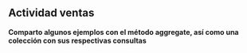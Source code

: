 ## Actividad ventas
**Comparto algunos ejemplos con el método aggregate, así como una colección con sus respectivas consultas**
